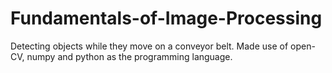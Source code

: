 # Fundamentals-of-Image-Processing

Detecting objects while they move on a conveyor belt. Made use of open-CV, numpy and python as the programming language.
